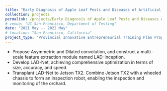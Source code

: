 ```yaml
---
title: "Early Diagnosis of Apple Leaf Pests and Diseases of Artificial Intelligence and Inspection Robots"
collection: projects
permalink: /projects/Early Diagnosis of Apple Leaf Pests and Diseases of Artificial Intelligence and Inspection Robots
# venue: "UC San Francisco, Department of Testing"
date: "2021 May -- 2022 May"
# location: "San Francisco, California"
project_type: "Provincial Innovative Entrepreneurial Training Plan Program"
---
```



* Propose Asymmetric and Dilated convolution, and construct a multi - scale feature extraction module named LAD-Inception.
* Develop LAD-Net, achieving comprehensive optimization in terms of size, accuracy, and speed.
* Transplant LAD-Net to Jetson TX2. Combine Jetson TX2 with a wheeled chassis to form an inspection robot, enabling the inspection and monitoring of the orchard.